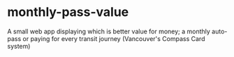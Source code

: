 # monthly-pass-value
A small web app displaying which is better value for money; a monthly auto-pass or paying for every transit journey (Vancouver's Compass Card system)
